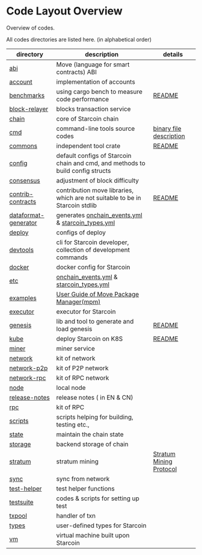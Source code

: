 Code Layout Overview
===

Overview of codes.

All codes directories are listed here. (in alphabetical order)

| directory                                    | description                                                                                             | details                                                       |
|----------------------------------------------|---------------------------------------------------------------------------------------------------------|---------------------------------------------------------------|
| [abi](abi)                                   | Move (language for smart contracts) ABI                                                                 |                                                               |
| [account](account)                           | implementation of accounts                                                                              |                                                               |
| [benchmarks](benchmarks)                     | using cargo bench to measure code performance                                                           | [README](benchmarks/README.md)                                |
| [block-relayer](block-relayer)               | blocks transaction service                                                                              |                                                               |
| [chain](chain)                               | core of Starcoin chain                                                                                  |                                                               |
| [cmd](cmd)                                   | command-line tools source codes                                                                         | [binary file description](README.md#binary-file-description)  |
| [commons](commons)                           | independent tool crate                                                                                  | [README](commons/README.md)                                   |
| [config](config)                             | default configs of Starcoin chain and cmd, and methods to build config structs                          |                                                               |
| [consensus](consensus)                       | adjustment of block difficulty                                                                          |                                                               |
| [contrib-contracts](contrib-contracts)       | contribution move libraries, which are not suitable to be in Starcoin stdlib                            | [README](contrib-contracts/README.md)                         |
| [dataformat-generator](dataformat-generator) | generates [onchain_events.yml](stc/onchain_events.yml) & [starcoin_types.yml](etc/starcoin_types.yml)   |                                                               |
| [deploy](deploy)                             | configs of deploy                                                                                       |                                                               |
| [devtools](devtools)                         | cli for Starcoin developer, collection of development commands                                          |                                                               |
| [docker](docker)                             | docker config for Starcoin                                                                              |                                                               |
| [etc](etc)                                   | [onchain_events.yml](stc/onchain_events.yml) & [starcoin_types.yml](etc/starcoin_types.yml)             |                                                               |
| [examples](examples)                         | [User Guide of Move Package Manager(mpm)](https://github.com/starcoinorg/guide-to-move-package-manager) |                                                               |
| [executor](executor)                         | executor for Starcoin                                                                                   |                                                               |
| [genesis](genesis)                           | lib and tool to generate and load genesis                                                               | [README](genesis/README.md)                                   |
| [kube](kube)                                 | deploy Starcoin on K8S                                                                                  | [README](kube/README.md)                                      |
| [miner](miner)                               | miner service                                                                                           |                                                               |
| [network](network)                           | kit of network                                                                                          |                                                               |
| [network-p2p](network-p2p)                   | kit of P2P network                                                                                      |                                                               |
| [network-rpc](network-rpc)                   | kit of RPC network                                                                                      |                                                               |
| [node](node)                                 | local node                                                                                              |                                                               |
| [release-notes](release-notes)               | release notes ( in EN & CN)                                                                             |                                                               |
| [rpc](rpc)                                   | kit of RPC                                                                                              |                                                               |
| [scripts](scripts)                           | scripts helping for building, testing etc.,                                                             |                                                               |
| [state](state)                               | maintain the chain state                                                                                |                                                               |
| [storage](storage)                           | backend storage of chain                                                                                |                                                               |
| [stratum](stratum)                           | stratum mining                                                                                          | [Stratum Mining Protocol](stratum/stratum_mining_protocol.md) |
| [sync](sync)                                 | sync from network                                                                                       |                                                               |
| [test-helper](test-helper)                   | test helper functions                                                                                   |                                                               |
| [testsuite](testsuite)                       | codes & scripts for setting up test                                                                     |                                                               |
| [txpool](txpool)                             | handler of txn                                                                                          |                                                               |
| [types](types)                               | user-defined types for Starcoin                                                                         |                                                               |
| [vm](vm)                                     | virtual machine built upon Starcoin                                                                     |                                                               |
